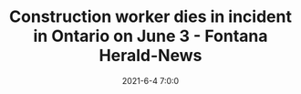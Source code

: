 ---
"title": "Construction worker dies in incident in Ontario on June 3 - Fontana Herald-News"
"date": "2021-6-4 7:0:0"
"feed_name": "GOOGLENEWSCONSTRUCTION"
"feed_website": "https://news.google.com/search?q=construction%2Bincident&hl=en-US&gl=US&ceid=US:en"
"feed_rss": "https://news.google.com/rss/search?q=construction%2Bincident&hl=en-US&gl=US&ceid=US:en"
"link": "https://www.fontanaheraldnews.com/news/inland_empire_news/construction-worker-dies-in-incident-in-ontario-on-june-3/article_e7a4671c-c55b-11eb-a127-67dac6efa35f.html"
"file": "_posts/2021-1-1-59734710ccf77db0b5cd64a8a4e3eae3962657f7.md"
"accident": "1"
"drilling": "0"
---